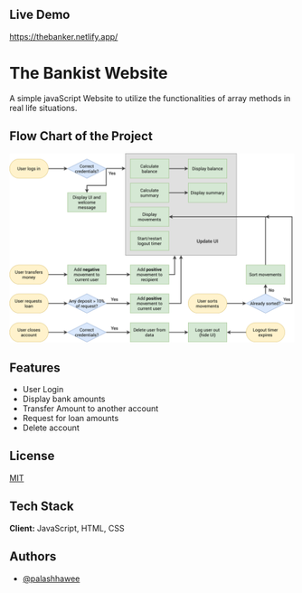 
## Live Demo
https://thebanker.netlify.app/
# The Bankist Website

A simple javaScript Website to utilize the functionalities of array methods in real life situations.

## Flow Chart of the Project





![Flow Chart](https://github.com/PalashHawee/bankist/blob/main/Bankist-flowchart.png)






## Features

- User Login
- Display bank amounts
- Transfer Amount to another account
- Request for loan amounts
- Delete account



## License

[MIT](https://choosealicense.com/licenses/mit/)


## Tech Stack

**Client:** JavaScript, HTML, CSS




## Authors

- [@palashhawee](https://github.com/PalashHawee)

